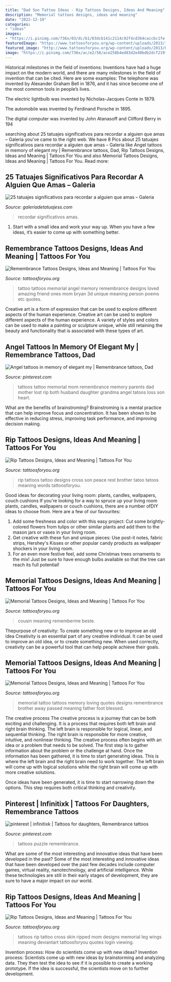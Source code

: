```yaml
---
title: "Dad Son Tattoo Ideas - Rip Tattoos Designs, Ideas And Meaning"
description: "Memorial tattoos designs, ideas and meaning"
date: "2022-12-19"
categories:
- "ideas"
images:
- "https://i.pinimg.com/736x/03/dc/b1/03dcb141c2114c92f4cd364caccbc1fe.jpg"
featuredImage: "https://www.tattoosforyou.org/wp-content/uploads/2013/10/Memorial-Tattoos-for-Sister-225x300.jpg"
featured_image: "http://www.tattoosforyou.org/wp-content/uploads/2013/09/Memorial-Tattoo.jpg"
image: "https://i.pinimg.com/736x/ac/e2/58/ace258b4ed83d2e40bdb2dcf219f8280.jpg"
---
```



Historical milestones in the field of inventions:
Inventions have had a huge impact on the modern world, and there are many milestones in the field of invention that can be cited. Here are some examples:
The telephone was invented by Alexander Graham Bell in 1876, and it has since become one of the most common tools in people’s lives.

The electric lightbulb was invented by Nicholas-Jacques Conte in 1879.

The automobile was invented by Ferdinand Porsche in 1895. 

The digital computer was invented by John Atanasoff and Clifford Berry in 194
	

		
searching about 25 tatuajes significativos para recordar a alguien que amas – Galeria you've came to the right web. We have 8 Pics about 25 tatuajes significativos para recordar a alguien que amas – Galeria like Angel tattoos in memory of elegant my | Remembrance tattoos, Dad, Rip Tattoos Designs, Ideas and Meaning | Tattoos For You and also Memorial Tattoos Designs, Ideas and Meaning | Tattoos For You. Read more:
		
    
## 25 Tatuajes Significativos Para Recordar A Alguien Que Amas – Galeria

<img loading=lazy src="https://galeriadetatuajess.com/wp-content/uploads/2020/08/tatuajes-conmemorativos-6.jpg" onerror="this.onerror=null;this.src='https://tse2.mm.bing.net/th?id=OIP.FwwOIk2b2MigBhXQiRl1FQHaKN&amp;pid=15.1';" alt="25 tatuajes significativos para recordar a alguien que amas – Galeria">

_Source: galeriadetatuajess.com_

>recordar significativos amas. 

	

1. Start with a small idea and work your way up. When you have a few ideas, it’s easier to come up with something better.

    
## Remembrance Tattoos Designs, Ideas And Meaning | Tattoos For You

<img loading=lazy src="https://www.tattoosforyou.org/wp-content/uploads/2016/05/Remembrance-Tattoo.jpg" onerror="this.onerror=null;this.src='https://tse4.mm.bing.net/th?id=OIP.unOfN5zc_5z4Dl-O6DK96QHaJ4&amp;pid=15.1';" alt="Remembrance Tattoos Designs, Ideas and Meaning | Tattoos For You">

_Source: tattoosforyou.org_

>tattoo tattoos memorial angel memory remembrance designs loved amazing friend ones mom bryan 3d unique meaning person poems etc quotes. 

	

Creative art is a form of expression that can be used to explore different aspects of the human experience.
Creative art can be used to explore different aspects of the human experience. A variety of styles and colors can be used to make a painting or sculpture unique, while still retaining the beauty and functionality that is associated with these types of art.

    
## Angel Tattoos In Memory Of Elegant My | Remembrance Tattoos, Dad

<img loading=lazy src="https://i.pinimg.com/736x/03/dc/b1/03dcb141c2114c92f4cd364caccbc1fe.jpg" onerror="this.onerror=null;this.src='https://tse1.mm.bing.net/th?id=OIP.kg5jTDXuOFBVRvs91cgTagHaJ3&amp;pid=15.1';" alt="Angel tattoos in memory of elegant my | Remembrance tattoos, Dad">

_Source: pinterest.com_

>tattoos tattoo memorial mom remembrance memory parents dad mother lost rip both husband daughter grandma angel tatoos loss son heart. 

	

What are the benefits of brainstroming?
Brainstroming is a mental practice that can help improve focus and concentration. It has been shown to be effective in reducing stress, improving task performance, and improving decision making.

    
## Rip Tattoos Designs, Ideas And Meaning | Tattoos For You

<img loading=lazy src="http://www.tattoosforyou.org/wp-content/uploads/2013/10/Rip-Tattoos.jpg" onerror="this.onerror=null;this.src='https://tse1.mm.bing.net/th?id=OIP.R1lQlBBuaT1qdMqaBUd5xwHaLI&amp;pid=15.1';" alt="Rip Tattoos Designs, Ideas and Meaning | Tattoos For You">

_Source: tattoosforyou.org_

>rip tattoos tattoo designs cross son peace rest brother tatoo tatoos meaning words tattoosforyou. 

	

Good ideas for decorating your living room: plants, candles, wallpapers, couch cushions
If you're looking for a way to spruce up your living room plants, candles, wallpapers or couch cushions, there are a number ofDIY ideas to choose from. Here are a few of our favourites: 
1. Add some freshness and color with this easy project: Cut some brightly-colored flowers from tulips or other similar plants and add them to the mason jars or vases in your living room. 
2. Get creative with these fun and unique pieces: Use post-it notes, fabric strips, Hershey's Kisses or other popular candy products as wallpaper shockers in your living room. 
3. For an even more festive feel, add some Christmas trees ornaments to the mix! Just be sure to have enough bulbs available so that the tree can reach its full potential!

    
## Memorial Tattoos Designs, Ideas And Meaning | Tattoos For You

<img loading=lazy src="https://www.tattoosforyou.org/wp-content/uploads/2013/10/Memorial-Tattoos-for-Sister-225x300.jpg" onerror="this.onerror=null;this.src='https://tse1.mm.bing.net/th?id=OIP.IYbVU0nDijXe51YFsOXEDAAAAA&amp;pid=15.1';" alt="Memorial Tattoos Designs, Ideas and Meaning | Tattoos For You">

_Source: tattoosforyou.org_

>cousin meaning rememberme beste. 

	

Thepurpose of creativity: To create something new or to improve an old idea
Creativity is an essential part of any creative individual. It can be used to improve an old idea, or to create something new. When used correctly, creativity can be a powerful tool that can help people achieve their goals.

    
## Memorial Tattoos Designs, Ideas And Meaning | Tattoos For You

<img loading=lazy src="http://www.tattoosforyou.org/wp-content/uploads/2013/09/Memorial-Tattoo.jpg" onerror="this.onerror=null;this.src='https://tse3.mm.bing.net/th?id=OIP.LMHLAtAyOQqfb-wj6NRVAQHaFj&amp;pid=15.1';" alt="Memorial Tattoos Designs, Ideas and Meaning | Tattoos For You">

_Source: tattoosforyou.org_

>memorial tattoo tattoos memory loving quotes designs remembrance brother away passed meaning father foot blessed. 

	

The creative process
The creative process is a journey that can be both exciting and challenging. It is a process that requires both left brain and right brain thinking. The left brain is responsible for logical, linear, and sequential thinking. The right brain is responsible for more creative, intuitive, and nonlinear thinking.
The creative process often begins with an idea or a problem that needs to be solved. The first step is to gather information about the problem or the challenge at hand. Once the information has been gathered, it is time to start generating ideas. This is where the left brain and the right brain need to work together. The left brain will come up with logical solutions while the right brain will come up with more creative solutions.

Once ideas have been generated, it is time to start narrowing down the options. This step requires both critical thinking and creativity.

    
## Pinterest | Infinitixk | Tattoos For Daughters, Remembrance Tattoos

<img loading=lazy src="https://i.pinimg.com/736x/ac/e2/58/ace258b4ed83d2e40bdb2dcf219f8280.jpg" onerror="this.onerror=null;this.src='https://tse3.mm.bing.net/th?id=OIP.wIP-vdZB9jRCXDt34wlLxAHaJ4&amp;pid=15.1';" alt="pinterest | infinitixk | Tattoos for daughters, Remembrance tattoos">

_Source: pinterest.com_

>tattoos puzzle remembrance. 

	

What are some of the most interesting and innovative ideas that have been developed in the past?
Some of the most interesting and innovative ideas that have been developed over the past few decades include computer games, virtual reality, nanotechnology, and artificial intelligence. While these technologies are still in their early stages of development, they are sure to have a major impact on our world.

    
## Rip Tattoos Designs, Ideas And Meaning | Tattoos For You

<img loading=lazy src="http://www.tattoosforyou.org/wp-content/uploads/2013/10/Ripped-Skin-Tattoos.jpg" onerror="this.onerror=null;this.src='https://tse3.mm.bing.net/th?id=OIP.p0g6Pnv-3o9fP5ZLTq1KoQHaJ4&amp;pid=15.1';" alt="Rip Tattoos Designs, Ideas and Meaning | Tattoos For You">

_Source: tattoosforyou.org_

>tattoos rip tattoo cross skin ripped mom designs memorial leg wings meaning deviantart tattoosforyou quotes login viewing. 

	

Invention process: How do scientists come up with new ideas?
Invention process: Scientists come up with new ideas by brainstorming and analyzing data. They then test the idea to see if it is possible to create a working prototype. If the idea is successful, the scientists move on to further development.

